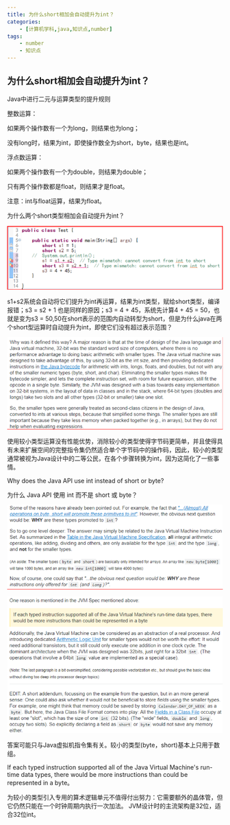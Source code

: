 ```yaml
---
title: 为什么short相加会自动提升为int？
categories:
    - [计算机学科,java,知识点,number]
tags:
    - number
    - 知识点
---
```


## 为什么short相加会自动提升为int？

Java中进行二元与运算类型的提升规则

整数运算：

如果两个操作数有一个为long，则结果也为long；

没有long时，结果为int，即使操作数全为short，byte，结果也是int。

浮点数运算：

如果两个操作数有一个为double，则结果为double；

只有两个操作数都是float，则结果才是float。

注意：int与float运算，结果为float。

为什么两个short类型相加会自动提升为int？

![image-20230618093102338](https://raw.githubusercontent.com/PigPigLetsGo/imeages/master/202401081432091.png)

s1+s2系统会自动将它们提升为int再运算，结果为int类型，赋给short类型，编译报错；s3 = s2 + 1 也是同样的原因；s3 = 4 + 45，系统先计算4 + 45 = 50，也就是变为s3 = 50,50在short表示的范围内自动转型为short，但是为什么java在两个short型运算时自动提升为int，即使它们没有超过表示范围？

![image-20230618093321379](https://raw.githubusercontent.com/PigPigLetsGo/imeages/master/202401081432680.png)

使用较小类型运算没有性能优势，消除较小的类型使得字节码更简单，并且使得具有未来扩展空间的完整指令集仍然适合单个字节码中的操作码，因此，较小的类型通常被视为Java设计中的二等公民，在各个步骤转换为int，因为这简化了一些事情。

Why does the Java API use int instead of short or byte?

为什么 Java API 使用 int 而不是 short 或 byte？

![image-20230618093548011](https://raw.githubusercontent.com/PigPigLetsGo/imeages/master/202401081432375.png)

![image-20230618093559929](https://raw.githubusercontent.com/PigPigLetsGo/imeages/master/202401081432055.png)

答案可能只与Java虚拟机指令集有关。较小的类型(byte，short)基本上只用于数组。

If each typed instruction supported all of the Java Virtual Machine's run-time data types, there would be more instructions than could be represented in a byte。

为较小的类型引入专用的算术逻辑单元不值得付出努力：它需要额外的晶体管，但它仍然只能在一个时钟周期内执行一次加法。 JVM设计时的主流架构是32位，适合32位int。
